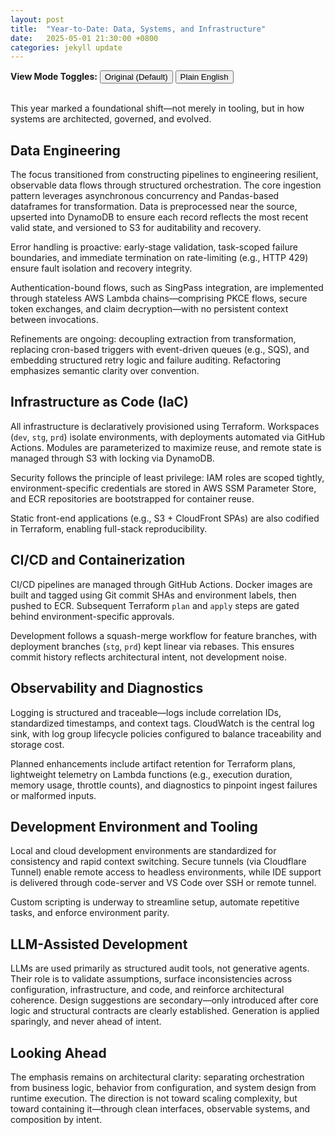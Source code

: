 ```yaml
---
layout: post
title:  "Year-to-Date: Data, Systems, and Infrastructure"
date:   2025-05-01 21:30:00 +0800
categories: jekyll update
---
```


<!-- Toggle Buttons -->
<div>
    <strong>View Mode Toggles:</strong>
  <button onclick="toggleVersion('original')">Original (Default)</button>
  <button onclick="toggleVersion('english')">Plain English</button>
</div>
<br>

<!-- DENSE VERSION -->
<div id="original" style="display: block;" markdown="1">

This year marked a foundational shift—not merely in tooling, but in how systems are architected, governed, and evolved.

## Data Engineering

The focus transitioned from constructing pipelines to engineering resilient, observable data flows through structured orchestration. The core ingestion pattern leverages asynchronous concurrency and Pandas-based dataframes for transformation. Data is preprocessed near the source, upserted into DynamoDB to ensure each record reflects the most recent valid state, and versioned to S3 for auditability and recovery.

Error handling is proactive: early-stage validation, task-scoped failure boundaries, and immediate termination on rate-limiting (e.g., HTTP 429) ensure fault isolation and recovery integrity.

Authentication-bound flows, such as SingPass integration, are implemented through stateless AWS Lambda chains—comprising PKCE flows, secure token exchanges, and claim decryption—with no persistent context between invocations.

Refinements are ongoing: decoupling extraction from transformation, replacing cron-based triggers with event-driven queues (e.g., SQS), and embedding structured retry logic and failure auditing. Refactoring emphasizes semantic clarity over convention.

## Infrastructure as Code (IaC)

All infrastructure is declaratively provisioned using Terraform. Workspaces (`dev`, `stg`, `prd`) isolate environments, with deployments automated via GitHub Actions. Modules are parameterized to maximize reuse, and remote state is managed through S3 with locking via DynamoDB.

Security follows the principle of least privilege: IAM roles are scoped tightly, environment-specific credentials are stored in AWS SSM Parameter Store, and ECR repositories are bootstrapped for container reuse.

Static front-end applications (e.g., S3 + CloudFront SPAs) are also codified in Terraform, enabling full-stack reproducibility.

## CI/CD and Containerization

CI/CD pipelines are managed through GitHub Actions. Docker images are built and tagged using Git commit SHAs and environment labels, then pushed to ECR. Subsequent Terraform `plan` and `apply` steps are gated behind environment-specific approvals.

Development follows a squash-merge workflow for feature branches, with deployment branches (`stg`, `prd`) kept linear via rebases. This ensures commit history reflects architectural intent, not development noise.

## Observability and Diagnostics

Logging is structured and traceable—logs include correlation IDs, standardized timestamps, and context tags. CloudWatch is the central log sink, with log group lifecycle policies configured to balance traceability and storage cost.

Planned enhancements include artifact retention for Terraform plans, lightweight telemetry on Lambda functions (e.g., execution duration, memory usage, throttle counts), and diagnostics to pinpoint ingest failures or malformed inputs.

## Development Environment and Tooling

Local and cloud development environments are standardized for consistency and rapid context switching. Secure tunnels (via Cloudflare Tunnel) enable remote access to headless environments, while IDE support is delivered through code-server and VS Code over SSH or remote tunnel.

Custom scripting is underway to streamline setup, automate repetitive tasks, and enforce environment parity.

## LLM-Assisted Development

LLMs are used primarily as structured audit tools, not generative agents. Their role is to validate assumptions, surface inconsistencies across configuration, infrastructure, and code, and reinforce architectural coherence. Design suggestions are secondary—only introduced after core logic and structural contracts are clearly established. Generation is applied sparingly, and never ahead of intent.

## Looking Ahead

The emphasis remains on architectural clarity: separating orchestration from business logic, behavior from configuration, and system design from runtime execution. The direction is not toward scaling complexity, but toward containing it—through clean interfaces, observable systems, and composition by intent.

</div>

<!-- ENGLISH VERSION -->
<div id="english" style="display: none;" markdown="1">

This year marked a shift—not only in tools adopted, but in how systems were designed and maintained. The emphasis was placed on building with reliability, clarity, and long-term manageability in mind.

## Data Engineering

Rather than building pipelines as a goal in itself, attention was directed toward shaping how data flows through systems. Key characteristics of the new pattern include:

- Data is processed as it arrives, using asynchronous execution.
- Raw data is processed and deduplicated early through Python Pandas.
- Records are further streamlined by leveraging DynamoDB's conditional insert or update.
- Backups are written to S3 with version control, supporting traceability and recovery.

Failures are isolated to specific tasks. This prevents errors from spreading across the system.

Authentication-related workflows (such as SingPass integration) are handled using stateless Lambda sequences. This includes secure handling of login protocols (PKCE), access tokens, and encrypted identity claims—all without compromising sensitivity between steps.

Further improvements to be introduced over time:

- Retrieval and processing were separated to increase modularity.
- Timed schedules were replaced with event-driven triggers.
- Retries were made fault-tolerant and context-aware.
- Refactoring was applied selectively, based on actual system needs.

## Infrastructure as Code (IaC)

All infrastructure was defined using Terraform. Distinct environments—development, staging, and production—are deployed using GitHub Actions.

- Remote state is maintained per environment.
- Secrets are stored and accessed securely via SSM Parameter Store.
- IAM roles follow least-privilege principles.
- Modules are parameterized to eliminate duplication.

Front-end deployments (e.g., SPAs on S3 served through CloudFront) were brought under the same infrastructure-as-code model to support full lifecycle automation.

## CI/CD and Containerization

Code deployments were moved from manual processes to automated GitHub Actions workflows.

- Docker images are built and tagged with Git SHAs on relevant commits.
- Infrastructure changes are gated behind review and approval workflows using Terraform’s planning and application steps.
- Feature branches are merged using squash strategies.
- Staging and production branches are kept clean and linear, using rebases to maintain a clear, intentional history of changes.

This transition ensures deployments reflect deliberate architectural intent rather than accumulated iteration.

## Observability and Diagnostics

Structured logging formats were introduced, featuring consistent timestamps, request identifiers, and event metadata. These enable trace-level inspection across asynchronous workloads.

Log verbosity is controlled per environment. Logs are routed through CloudWatch with lifecycle policies configured to control retention and cost.

Planned additions include:

- Storing Terraform plans as artifacts for future inspection.
- Collecting telemetry data on function runtime behavior (e.g., execution time, memory use, throttling).
- Building diagnostic tools to assist with failure triage and data anomaly detection.

## Development Environment and Tooling

Development workflows were aligned across local and remote contexts:

- Remote development is enabled through Cloudflare Tunnel, Code-server, and VS Code via SSH.
- Local development is containerized for reproducibility.
- Internal scripts are being created to simplify repetitive tasks such as environment switching, container launching, and deployment execution.

This alignment reduces context-switching overhead and promotes operational consistency.

## LLM-Assisted Development

Language models (LLMs) are used selectively—their role is mainly post-design validation, not simply code generation.

- Edge cases and overlooked conditions are more easily identified.
- Infrastructure, configuration, and implementation are cross-checked for consistency.
- Suggestions are offered only after internal structures are defined.

Think of them more as code reviewers than authors—they help confirm what’s built, not invent from scratch.

## Looking Ahead

Emphasis remains on architectural separation:

- Orchestration and logic are kept distinct.
- Implementation reflects clarified intent.
- Systems are made increasingly observable and failure-tolerant.

Complexity is not avoided, but contained—through deliberate structure, bounded interfaces, and context-aware execution.

</div>

<!-- Toggle Script -->
<script>
function toggleVersion(id) {
  document.getElementById('original').style.display = (id === 'original') ? 'block' : 'none';
  document.getElementById('english').style.display = (id === 'english') ? 'block' : 'none';
}
</script>
